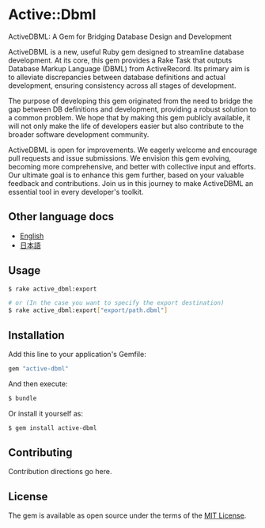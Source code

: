 # Active::Dbml

ActiveDBML: A Gem for Bridging Database Design and Development

ActiveDBML is a new, useful Ruby gem designed to streamline database development. At its core, this gem provides a Rake Task that outputs Database Markup Language (DBML) from ActiveRecord. Its primary aim is to alleviate discrepancies between database definitions and actual development, ensuring consistency across all stages of development.

The purpose of developing this gem originated from the need to bridge the gap between DB definitions and development, providing a robust solution to a common problem. We hope that by making this gem publicly available, it will not only make the life of developers easier but also contribute to the broader software development community.

ActiveDBML is open for improvements. We eagerly welcome and encourage pull requests and issue submissions. We envision this gem evolving, becoming more comprehensive, and better with collective input and efforts. Our ultimate goal is to enhance this gem further, based on your valuable feedback and contributions. Join us in this journey to make ActiveDBML an essential tool in every developer's toolkit.

## Other language docs

- [English](/)
- [日本語](/docs/ja.md)


## Usage

``` sh
$ rake active_dbml:export

# or (In the case you want to specify the export destination)
$ rake active_dbml:export["export/path.dbml"]
```

## Installation
Add this line to your application's Gemfile:

```ruby
gem "active-dbml"
```

And then execute:
```bash
$ bundle
```

Or install it yourself as:
```bash
$ gem install active-dbml
```

## Contributing
Contribution directions go here.

## License
The gem is available as open source under the terms of the [MIT License](https://opensource.org/licenses/MIT).
